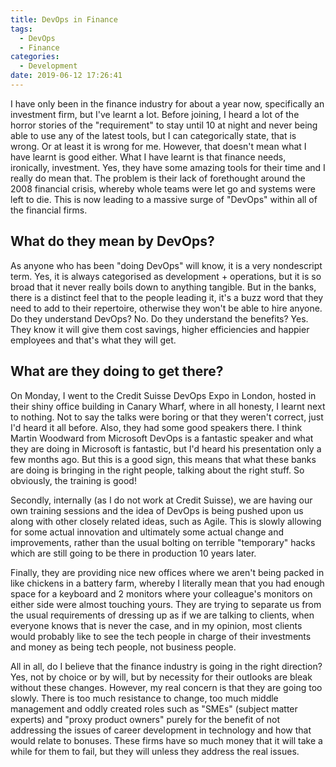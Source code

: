```yaml
---
title: DevOps in Finance
tags:
  - DevOps
  - Finance
categories:
  - Development
date: 2019-06-12 17:26:41
---
```

I have only been in the finance industry for about a year now, specifically an investment firm, but I've learnt a lot. Before joining, I heard a lot of the horror stories of the "requirement" to stay until 10 at night and never being able to use any of the latest tools, but I can categorically state, that is wrong. Or at least it is wrong for me. However, that doesn't mean what I have learnt is good either. What I have learnt is that finance needs, ironically, investment. Yes, they have some amazing tools for their time and I really do mean that. The problem is their lack of forethought around the 2008 financial crisis, whereby whole teams were let go and systems were left to die. This is now leading to a massive surge of "DevOps" within all of the financial firms.
<!-- more -->
## What do they mean by DevOps?
As anyone who has been "doing DevOps" will know, it is a very nondescript term. Yes, it is always categorised as development + operations, but it is so broad that it never really boils down to anything tangible. But in the banks, there is a distinct feel that to the people leading it, it's a buzz word that they need to add to their repertoire, otherwise they won't be able to hire anyone. Do they understand DevOps? No. Do they understand the benefits? Yes. They know it will give them cost savings, higher efficiencies and happier employees and that's what they will get.

## What are they doing to get there?
On Monday, I went to the Credit Suisse DevOps Expo in London, hosted in their shiny office building in Canary Wharf, where in all honesty, I learnt next to nothing. Not to say the talks were boring or that they weren't correct, just I'd heard it all before. Also, they had some good speakers there. I think Martin Woodward from Microsoft DevOps is a fantastic speaker and what they are doing in Microsoft is fantastic, but I'd heard his presentation only a few months ago. But this is a good sign, this means that what these banks are doing is bringing in the right people, talking about the right stuff. So obviously, the training is good!

Secondly, internally (as I do not work at Credit Suisse), we are having our own training sessions and the idea of DevOps is being pushed upon us along with other closely related ideas, such as Agile. This is slowly allowing for some actual innovation and ultimately some actual change and improvements, rather than the usual bolting on terrible "temporary" hacks which are still going to be there in production 10 years later.

Finally, they are providing nice new offices where we aren't being packed in like chickens in a battery farm, whereby I literally mean that you had enough space for a keyboard and 2 monitors where your colleague's monitors on either side were almost touching yours. They are trying to separate us from the usual requirements of dressing up as if we are talking to clients, when everyone knows that is never the case, and in my opinion, most clients would probably like to see the tech people in charge of their investments and money as being tech people, not business people.

All in all, do I believe that the finance industry is going in the right direction? Yes, not by choice or by will, but by necessity for their outlooks are bleak without these changes. However, my real concern is that they are going too slowly. There is too much resistance to change, too much middle management and oddly created roles such as "SMEs" (subject matter experts) and "proxy product owners" purely for the benefit of not addressing the issues of career development in technology and how that would relate to bonuses. These firms have so much money that it will take a while for them to fail, but they will unless they address the real issues. 

